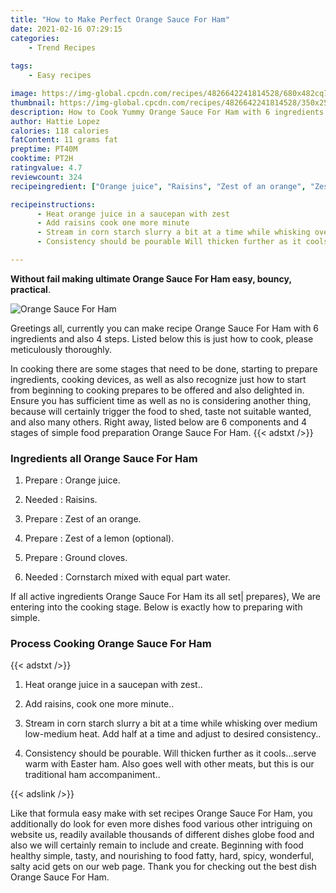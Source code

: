 ```yaml
---
title: "How to Make Perfect Orange Sauce For Ham"
date: 2021-02-16 07:29:15
categories:
    - Trend Recipes
    
tags:
    - Easy recipes

image: https://img-global.cpcdn.com/recipes/4826642241814528/680x482cq70/orange-sauce-for-ham-recipe-main-photo.jpg
thumbnail: https://img-global.cpcdn.com/recipes/4826642241814528/350x250cq70/orange-sauce-for-ham-recipe-main-photo.jpg
description: How to Cook Yummy Orange Sauce For Ham with 6 ingredients and 4 stages of easy cooking.
author: Hattie Lopez
calories: 118 calories
fatContent: 11 grams fat
preptime: PT40M
cooktime: PT2H
ratingvalue: 4.7
reviewcount: 324
recipeingredient: ["Orange juice", "Raisins", "Zest of an orange", "Zest of a lemon optional", "Ground cloves", "Cornstarch mixed with equal part water"]

recipeinstructions: 
      - Heat orange juice in a saucepan with zest 
      - Add raisins cook one more minute 
      - Stream in corn starch slurry a bit at a time while whisking over medium lowmedium heat Add half at a time and adjust to desired consistency 
      - Consistency should be pourable Will thicken further as it coolsserve warm with Easter ham Also goes well with other meats but this is our traditional ham accompaniment

---
```




**Without fail making ultimate Orange Sauce For Ham easy, bouncy, practical**. 


![Orange Sauce For Ham](https://img-global.cpcdn.com/recipes/4826642241814528/680x482cq70/orange-sauce-for-ham-recipe-main-photo.jpg "Orange Sauce For Ham")




Greetings all, currently you can make recipe Orange Sauce For Ham with 6 ingredients and also 4 steps. Listed below this is just how to cook, please meticulously thoroughly.

In cooking there are some stages that need to be done, starting to prepare ingredients, cooking devices, as well as also recognize just how to start from beginning to cooking prepares to be offered and also delighted in. Ensure you has sufficient time as well as no is considering another thing, because will certainly trigger the food to shed, taste not suitable wanted, and also many others. Right away, listed below are 6 components and 4 stages of simple food preparation Orange Sauce For Ham.
{{< adstxt />}}

### Ingredients all Orange Sauce For Ham


1. Prepare  : Orange juice.

1. Needed  : Raisins.

1. Prepare  : Zest of an orange.

1. Prepare  : Zest of a lemon (optional).

1. Prepare  : Ground cloves.

1. Needed  : Cornstarch mixed with equal part water.



If all active ingredients Orange Sauce For Ham its all set| prepares}, We are entering into the cooking stage. Below is exactly how to preparing with simple.

### Process Cooking Orange Sauce For Ham

{{< adstxt />}}


1. Heat orange juice in a saucepan with zest..



1. Add raisins, cook one more minute..



1. Stream in corn starch slurry a bit at a time while whisking over medium low-medium heat. Add half at a time and adjust to desired consistency..



1. Consistency should be pourable. Will thicken further as it cools...serve warm with Easter ham. Also goes well with other meats, but this is our traditional ham accompaniment..





{{< adslink />}}

Like that formula easy make with set recipes Orange Sauce For Ham, you additionally do look for even more dishes food various other intriguing on website us, readily available thousands of different dishes globe food and also we will certainly remain to include and create. Beginning with food healthy simple, tasty, and nourishing to food fatty, hard, spicy, wonderful, salty acid gets on our web page. Thank you for checking out the best dish Orange Sauce For Ham.
